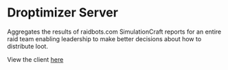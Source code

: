 # Droptimizer Server

Aggregates the results of raidbots.com SimulationCraft reports for an entire raid team enabling leadership to make better decisions about how to distribute loot.

View the client [here](https://github.com/tim-ings/droptimizer-client)

